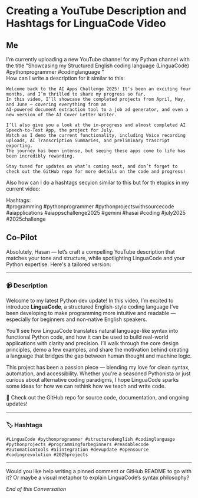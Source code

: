 # Creating a YouTube Description and Hashtags for LinguaCode Video  

## Me
I'm currently uploading a new YouTube channel for my Python channel with the title 
"Showcasing my Structured English coding language (LinguaCode) #pythonprogrammer #codinglanguage "  
How can I write a description for it similar to this:  

```
Welcome back to the AI Apps Challenge 2025! It’s been an exciting four months, and I’m thrilled to share my progress so far.
In this video, I’ll showcase the completed projects from April, May, and June — covering everything from an
AI-powered document extraction tool to a job ad generator, and even a new version of the AI Cover Letter Writer.

I’ll also give you a look at the in-progress and almost completed AI Speech-to-Text App, the project for July.
Watch as I demo the current functionality, including Voice recording uploads, AI Transcription Summaries, and preliminary trascript exporting.
The journey has been intense, but seeing these apps come to life has been incredibly rewarding.

Stay tuned for updates on what’s coming next, and don’t forget to check out the GitHub repo for more details on the code and progress!
```  

Also how can I do a hashtags secyion similar to this but for th etopics in my current video: 

Hashtags:  
#programming #pythonprogrammer #pythonprojectswithsourcecode #aiapplications #aiappschallenge2025 #gemini #hasai #coding #july2025 #2025challenge  

## Co-Pilot
Absolutely, Hasan — let’s craft a compelling YouTube description that matches your tone and structure, while spotlighting LinguaCode and your Python expertise. Here's a tailored version:

---

### 📹 Description

Welcome to my latest Python dev update! In this video, I’m excited to introduce **LinguaCode**, a structured English-style coding language I’ve been developing to make programming more intuitive and readable — especially for beginners and non-native English speakers.

You’ll see how LinguaCode translates natural language-like syntax into functional Python code, and how it can be used to build real-world applications with clarity and precision. I’ll walk through the core design principles, demo a few examples, and share the motivation behind creating a language that bridges the gap between human thought and machine logic.

This project has been a passion piece — blending my love for clean syntax, automation, and accessibility. Whether you're a seasoned Pythonista or just curious about alternative coding paradigms, I hope LinguaCode sparks some ideas for how we can rethink how we teach and write code.

🔗 Check out the GitHub repo for source code, documentation, and ongoing updates!

---

### 🏷️ Hashtags

```text
#LinguaCode #pythonprogrammer #structuredenglish #codinglanguage #pythonprojects #programmingforbeginners #readablecode #automationtools #aiintegration #devupdate #opensource #codingrevolution #2025projects
```

---

Would you like help writing a pinned comment or GitHub README to go with it? Or maybe a visual metaphor to explain LinguaCode’s syntax philosophy?  

*End of this Conversation*
